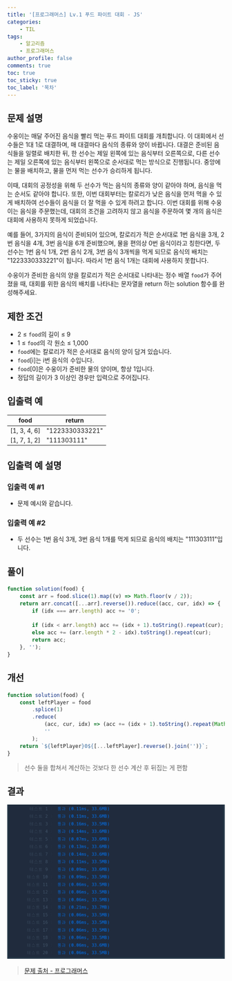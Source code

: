 ```yaml
---
title: '[프로그래머스] Lv.1 푸드 파이트 대회 - JS'
categories:
    - TIL
tags:
    - 알고리즘
    - 프로그래머스
author_profile: false
comments: true
toc: true
toc_sticky: true
toc_label: '목차'
---
```


## 문제 설명

수웅이는 매달 주어진 음식을 빨리 먹는 푸드 파이트 대회를 개최합니다. 이 대회에서 선수들은 1대 1로 대결하며, 매 대결마다 음식의 종류와 양이 바뀝니다. 대결은 준비된 음식들을 일렬로 배치한 뒤, 한 선수는 제일 왼쪽에 있는 음식부터 오른쪽으로, 다른 선수는 제일 오른쪽에 있는 음식부터 왼쪽으로 순서대로 먹는 방식으로 진행됩니다. 중앙에는 물을 배치하고, 물을 먼저 먹는 선수가 승리하게 됩니다.

이때, 대회의 공정성을 위해 두 선수가 먹는 음식의 종류와 양이 같아야 하며, 음식을 먹는 순서도 같아야 합니다. 또한, 이번 대회부터는 칼로리가 낮은 음식을 먼저 먹을 수 있게 배치하여 선수들이 음식을 더 잘 먹을 수 있게 하려고 합니다. 이번 대회를 위해 수웅이는 음식을 주문했는데, 대회의 조건을 고려하지 않고 음식을 주문하여 몇 개의 음식은 대회에 사용하지 못하게 되었습니다.

예를 들어, 3가지의 음식이 준비되어 있으며, 칼로리가 적은 순서대로 1번 음식을 3개, 2번 음식을 4개, 3번 음식을 6개 준비했으며, 물을 편의상 0번 음식이라고 칭한다면, 두 선수는 1번 음식 1개, 2번 음식 2개, 3번 음식 3개씩을 먹게 되므로 음식의 배치는 "1223330333221"이 됩니다. 따라서 1번 음식 1개는 대회에 사용하지 못합니다.

수웅이가 준비한 음식의 양을 칼로리가 적은 순서대로 나타내는 정수 배열 `food`가 주어졌을 때, 대회를 위한 음식의 배치를 나타내는 문자열을 return 하는 solution 함수를 완성해주세요.

## 제한 조건

-   2 ≤ `food`의 길이 ≤ 9
-   1 ≤ `food`의 각 원소 ≤ 1,000
-   `food`에는 칼로리가 적은 순서대로 음식의 양이 담겨 있습니다.
-   `food`[i]는 i번 음식의 수입니다.
-   `food`[0]은 수웅이가 준비한 물의 양이며, 항상 1입니다.
-   정답의 길이가 3 이상인 경우만 입력으로 주어집니다.

## 입출력 예

| food         | return          |
| ------------ | --------------- |
| [1, 3, 4, 6] | "1223330333221" |
| [1, 7, 1, 2] | "111303111"     |

## 입출력 예 설명

### 입출력 예 #1

-   문제 예시와 같습니다.

### 입출력 예 #2

-   두 선수는 1번 음식 3개, 3번 음식 1개를 먹게 되므로 음식의 배치는 "111303111"입니다.

## 풀이

```javascript
function solution(food) {
    const arr = food.slice(1).map((v) => Math.floor(v / 2));
    return arr.concat([...arr].reverse()).reduce((acc, cur, idx) => {
        if (idx === arr.length) acc += '0';

        if (idx < arr.length) acc += (idx + 1).toString().repeat(cur);
        else acc += (arr.length * 2 - idx).toString().repeat(cur);
        return acc;
    }, '');
}
```

## 개선

```javascript
function solution(food) {
    const leftPlayer = food
        .splice(1)
        .reduce(
            (acc, cur, idx) => (acc += (idx + 1).toString().repeat(Math.floor(cur / 2))),
            ''
        );
    return `${leftPlayer}0${[...leftPlayer].reverse().join('')}`;
}
```

> 선수 둘을 합쳐서 계산하는 것보다 한 선수 계산 후 뒤집는 게 편함

## 결과

![result](/assets/images/2023/09/01/algorithm-47-result.png)

> [문제 출처 - 프로그래머스](https://school.programmers.co.kr/learn/courses/30/lessons/134240)

